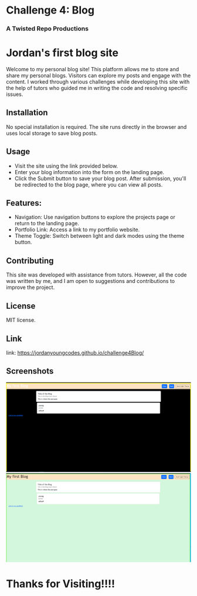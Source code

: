 # Challenge 4: Blog
### A Twisted Repo Productions

# Jordan's first blog site

Welcome to my personal blog site! This platform allows me to store and share my personal blogs. Visitors can explore my posts and engage with the content. I worked through various challenges while developing this site with the help of tutors who guided me in writing the code and resolving specific issues.

## Installation

No special installation is required. The site runs directly in the browser and uses local storage to save blog posts.

## Usage

- Visit the site using the link provided below.
- Enter your blog information into the form on the landing page.
- Click the Submit button to save your blog post. After submission, you'll be redirected to the blog page, where you can view all posts.

## Features:

- Navigation: Use navigation buttons to explore the projects page or return to the landing page.
- Portfolio Link: Access a link to my portfolio website.
- Theme Toggle: Switch between light and dark modes using the theme button.

## Contributing

This site was developed with assistance from tutors. However, all the code was written by me, and I am open to suggestions and contributions to improve the project.

## License

MIT license.

## Link

link: https://jordanyoungcodes.github.io/challenge4Blog/

## Screenshots

![alt text](<Screenshot (8).png>)
![alt text](<Screenshot (9).png>)

# Thanks for Visiting!!!!